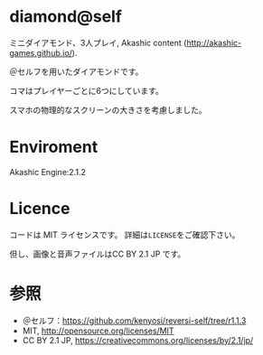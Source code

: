 # diamond@self
ミニダイアモンド、3人プレイ, Akashic content (http://akashic-games.github.io/).

＠セルフを用いたダイアモンドです。

コマはプレイヤーごとに6つにしています。

スマホの物理的なスクリーンの大きさを考慮しました。

# Enviroment
Akashic Engine:2.1.2

# Licence
コードは MIT ライセンスです。 詳細は`LICENSE`をご確認下さい。

但し、画像と音声ファイルはCC BY 2.1 JP です。

# 参照
* ＠セルフ：https://github.com/kenyosi/reversi-self/tree/r1.1.3
* MIT, http://opensource.org/licenses/MIT
* CC BY 2.1 JP, https://creativecommons.org/licenses/by/2.1/jp/